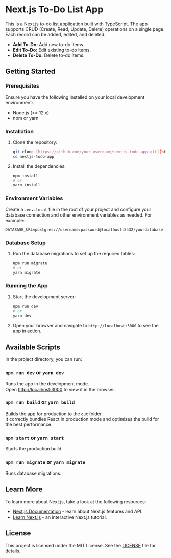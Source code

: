 # Next.js To-Do List App

This is a Next.js to-do list application built with TypeScript. The app supports CRUD (Create, Read, Update, Delete) operations on a single page. Each record can be added, edited, and deleted.

- **Add To-Do:** Add new to-do items.
- **Edit To-Do:** Edit existing to-do items.
- **Delete To-Do:** Delete to-do items.

## Getting Started

### Prerequisites

Ensure you have the following installed on your local development environment:

- Node.js (>= 12.x)
- npm or yarn

### Installation

1. Clone the repository:

    ```sh
    git clone [https://github.com/your-username/nextjs-todo-app.git](https://github.com/dLuxKid/todo-app.git)
    cd nextjs-todo-app
    ```

2. Install the dependencies:

    ```sh
    npm install
    # or
    yarn install
    ```

### Environment Variables

Create a `.env.local` file in the root of your project and configure your database connection and other environment variables as needed. For example:

```env
DATABASE_URL=postgres://username:password@localhost:5432/yourdatabase
```

### Database Setup

1. Run the database migrations to set up the required tables:

    ```sh
    npm run migrate
    # or
    yarn migrate
    ```

### Running the App

1. Start the development server:

    ```sh
    npm run dev
    # or
    yarn dev
    ```

2. Open your browser and navigate to `http://localhost:3000` to see the app in action.

## Available Scripts

In the project directory, you can run:

### `npm run dev` or `yarn dev`

Runs the app in the development mode.\
Open [http://localhost:3000](http://localhost:3000) to view it in the browser.

### `npm run build` or `yarn build`

Builds the app for production to the `out` folder.\
It correctly bundles React in production mode and optimizes the build for the best performance.

### `npm start` or `yarn start`

Starts the production build.

### `npm run migrate` or `yarn migrate`

Runs database migrations.

## Learn More

To learn more about Next.js, take a look at the following resources:

- [Next.js Documentation](https://nextjs.org/docs) - learn about Next.js features and API.
- [Learn Next.js](https://nextjs.org/learn) - an interactive Next.js tutorial.

## License

This project is licensed under the MIT License. See the [LICENSE](LICENSE) file for details.
